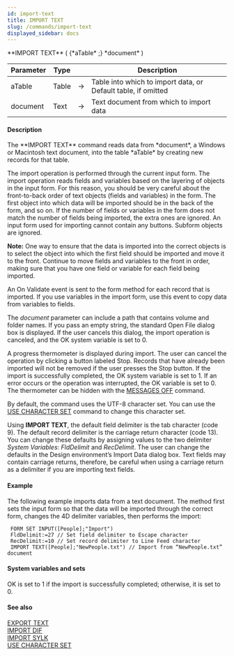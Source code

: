 ```yaml
---
id: import-text
title: IMPORT TEXT
slug: /commands/import-text
displayed_sidebar: docs
---
```


<!--REF #_command_.IMPORT TEXT.Syntax-->**IMPORT TEXT** ( {*aTable* ;} *document* )<!-- END REF-->
<!--REF #_command_.IMPORT TEXT.Params-->
| Parameter | Type |  | Description |
| --- | --- | --- | --- |
| aTable | Table | &#8594;  | Table into which to import data, or Default table, if omitted |
| document | Text | &#8594;  | Text document from which to import data |

<!-- END REF-->

#### Description 

<!--REF #_command_.IMPORT TEXT.Summary-->The **IMPORT TEXT** command reads data from *document*, a Windows or Macintosh text document, into the table *aTable* by creating new records for that table.<!-- END REF-->

The import operation is performed through the current input form. The import operation reads fields and variables based on the layering of objects in the input form. For this reason, you should be very careful about the front-to-back order of text objects (fields and variables) in the form. The first object into which data will be imported should be in the back of the form, and so on. If the number of fields or variables in the form does not match the number of fields being imported, the extra ones are ignored. An input form used for importing cannot contain any buttons. Subform objects are ignored.

**Note:** One way to ensure that the data is imported into the correct objects is to select the object into which the first field should be imported and move it to the front. Continue to move fields and variables to the front in order, making sure that you have one field or variable for each field being imported.

An On Validate event is sent to the form method for each record that is imported. If you use variables in the import form, use this event to copy data from variables to fields.

The *document* parameter can include a path that contains volume and folder names. If you pass an empty string, the standard Open File dialog box is displayed. If the user cancels this dialog, the import operation is canceled, and the OK system variable is set to 0.

A progress thermometer is displayed during import. The user can cancel the operation by clicking a button labeled Stop. Records that have already been imported will not be removed if the user presses the Stop button. If the import is successfully completed, the OK system variable is set to 1\. If an error occurs or the operation was interrupted, the OK variable is set to 0\. The thermometer can be hidden with the [MESSAGES OFF](messages-off.md) command.

By default, the command uses the UTF-8 character set. You can use the [USE CHARACTER SET](use-character-set.md) command to change this character set. 

Using **IMPORT TEXT**, the default field delimiter is the tab character (code 9). The default record delimiter is the carriage return character (code 13). You can change these defaults by assigning values to the two delimiter *System Variables*: *FldDelimit* and *RecDelimit*. The user can change the defaults in the Design environment’s Import Data dialog box. Text fields may contain carriage returns, therefore, be careful when using a carriage return as a delimiter if you are importing text fields.

#### Example 

The following example imports data from a text document. The method first sets the input form so that the data will be imported through the correct form, changes the 4D delimiter variables, then performs the import:

```4d
 FORM SET INPUT([People];"Import")
 FldDelimit:=27 // Set field delimiter to Escape character
 RecDelimit:=10 // Set record delimiter to Line Feed character
 IMPORT TEXT([People];"NewPeople.txt") // Import from “NewPeople.txt” document
```

#### System variables and sets 

OK is set to 1 if the import is successfully completed; otherwise, it is set to 0.

#### See also 

[EXPORT TEXT](export-text.md)  
[IMPORT DIF](import-dif.md)  
[IMPORT SYLK](import-sylk.md)  
[USE CHARACTER SET](use-character-set.md)  